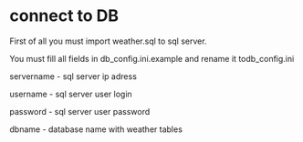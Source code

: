 # connect to DB

First of all you must import weather.sql to sql server.

You must fill all fields in db_config.ini.example
and rename it todb_config.ini

servername - sql server ip adress 

username - sql server user login 

password - sql server user password

dbname - database name with weather tables


